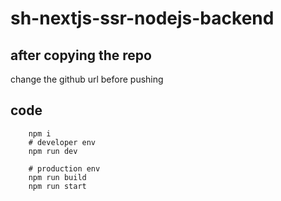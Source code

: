 # sh-nextjs-ssr-nodejs-backend


## after copying the repo
change the github url before pushing


## code
```
    npm i
    # developer env
    npm run dev

    # production env
    npm run build
    npm run start
```
